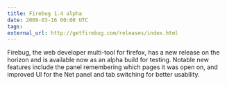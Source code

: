 ```yaml
---
title: Firebug 1.4 alpha
date: 2009-03-16 00:00 UTC
tags:
external_url: http://getfirebug.com/releases/index.html
---
```


Firebug, the web developer multi-tool for firefox, has a new release on the horizon and is available now as an alpha build for testing.  Notable new features include the panel remembering which pages it was open on, and improved UI for the Net panel and tab switching for better usability.

